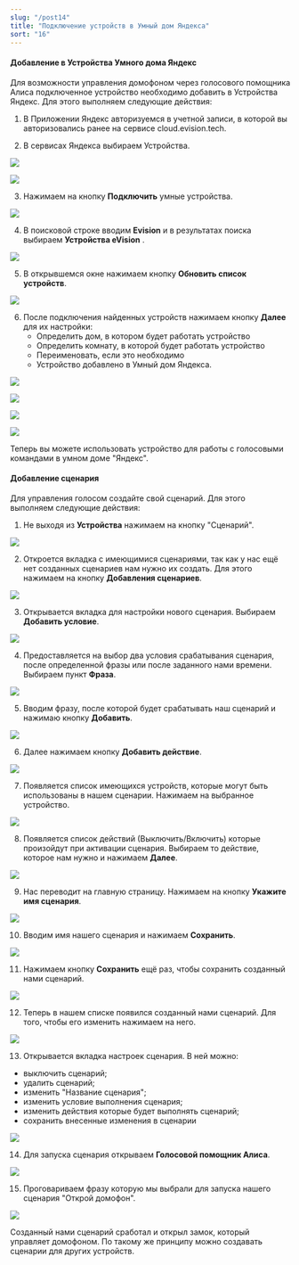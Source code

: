```yaml
---
slug: "/post14"
title: "Подключение устройств в Умный дом Яндекса"
sort: "16"
---
```


#### Добавление в Устройства Умного дома Яндекс

Для возможности управления домофоном через голосового помощника Алиса подключенное устройство необходимо добавить в Устройства Яндекс. Для этого выполняем следующие действия:

1. В Приложении Яндекс авторизуемся в учетной записи, в которой вы авторизовались ранее на сервисе cloud.evision.tech.  

2. В сервисах Яндекса выбираем Устройства.  

![](images/smart_house.png)

![](images/smart_house(1).png)

3. Нажимаем на кнопку **Подключить** умные устройства.

![](images/smart_house(2).png)

4. В поисковой строке вводим **Evision** и в результатах поиска выбираем **Устройства eVision** .  

![](images/smart_house(4).png)

5. В открывшемся окне нажимаем кнопку **Обновить список устройств**.  

![](images/smart_house(5).png)

6. После подключения найденных устройств нажимаем кнопку **Далее** для их настройки:  
   - Определить дом, в котором будет работать устройство  
   - Определить комнату, в которой будет работать устройство  
   - Переименовать, если это необходимо  
   - Устройство добавлено в Умный дом Яндекса.  

![](images/smart_house(6).png)

![](images/smart_house(7).png)

![](images/smart_house(8).png)

![](images/smart_house(9).png)

Теперь вы можете использовать устройство для работы с голосовыми командами в умном доме "Яндекс". 

#### Добавление сценария

Для управления голосом создайте свой сценарий.  Для этого выполняем следующие действия:

1. Не выходя из **Устройства** нажимаем на кнопку "Сценарий".

![](images/scenario_1.png)

2. Откроется вкладка с имеющимися сценариями, так как у нас ещё нет созданных сценариев нам нужно их создать. Для этого нажимаем на кнопку **Добавления сценариев**.

![](images/scenario_2.png)

3. Открывается вкладка для настройки нового сценария. Выбираем **Добавить условие**.

![](images/scenario_3.png)

4. Предоставляется на выбор два условия срабатывания сценария, после определенной фразы или после заданного нами времени. Выбираем пункт **Фраза**.

![](images/scenario_4.png)

5. Вводим фразу, после которой будет срабатывать наш сценарий и нажимаю кнопку **Добавить**.

![](images/scenario_5.png)

6. Далее нажимаем кнопку **Добавить действие**.

![](images/scenario_6.png)

7. Появляется список имеющихся устройств, которые могут быть использованы в нашем сценарии. Нажимаем на выбранное устройство.

![](images/scenario_7.png)

8. Появляется список действий (Выключить/Включить) которые произойдут при активации сценария. Выбираем то действие, которое нам нужно и нажимаем **Далее**.

![](images/scenario_8.png)

9. Нас переводит на главную страницу. Нажимаем на кнопку **Укажите имя сценария**.

![](images/scenario_9.png)

10. Вводим имя нашего сценария и нажимаем **Сохранить**.

![](images/scenario_10.png)

11. Нажимаем кнопку **Сохранить** ещё раз, чтобы сохранить созданный нами сценарий.

![](images/scenario_11.png)

12. Теперь в нашем списке появился созданный нами сценарий. Для того, чтобы его изменить нажимаем на него.

![](images/scenario_12.png)

13. Открывается вкладка настроек сценария. В ней можно: 

- выключить сценарий;  
- удалить сценарий;  
- изменить "Название сценария";  
- изменить условие выполнения сценария;  
- изменить действия которые будет выполнять сценарий;  
- сохранить внесенные изменения  в сценарии

![](images/scenario_13.png)

14. Для запуска сценария открываем **Голосовой помощник Алиса**.

![](images/scenario_14.png)

15. Проговариваем фразу которую мы выбрали для запуска нашего сценария "Открой домофон". 

![](images/scenario_15.png)

Созданный нами сценарий сработал и открыл замок, который управляет домофоном. По такому же принципу можно создавать сценарии для других устройств.